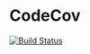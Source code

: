 # CodeCov

[![Build Status](https://travis-ci.com/FreddyTaelo/CodeCov.svg?branch=master)](https://travis-ci.org/FreddyTaelo/CodeCov)
